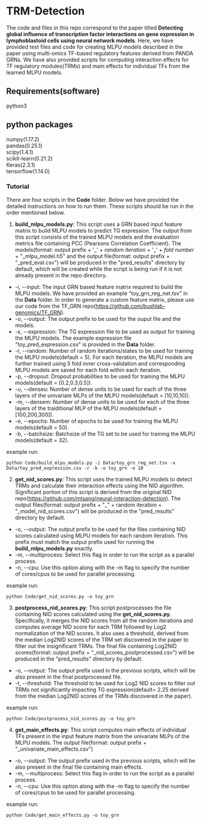 # TRM-Detection
The code and files in this repo correspond to the paper titled **Detecting global influence of transcription factor interactions on gene expression in lymphoblastoid cells using neural network models**. Here, we have provided test files and code for creating MLPU models described in the paper using multi-omics TF-based regulatory features derived from PANDA GRNs. We have also provided scripts for computing interaction effects for TF regulatory modules(TRMs) and main effects for individual TFs from the learned MLPU models.

## Requirements(software)
python3

## python packages
numpy(1.17.2)\
pandas(0.25.1)\
scipy(1.4.1)\
scikit-learn(0.21.2)\
Keras(2.3.1)\
tensorflow(1.14.0)

### Tutorial
There are four scripts in the **Code** folder. Below we have provided the detailed instructions on how to run them. These scripts should be run in the order mentioned below.

1) **build_mlpu_models.py**: This script uses a GRN based input feature matrix to build MLPU models to predict TG expression. The output from this script consists of the trained MLPU models and the evaluation metrics file containing PCC (Pearsons Correlation Coefficient). The models(format: output prefix + '\_\' + *random iteration* + '\_\' + *fold number* + "_mlpu_model.h5" and the output file(format: output prefix + "_pred_eval.csv") will be produced in the "pred_results" directory by default, which will be created while the script is being run if it is not already present in the repo directory. 
* -i, --input: The input GRN based feature matrix required to build the MLPU models. We have provided an example "toy_grn_reg_net.tsv" in the **Data** folder. In order to generate a custom feature matrix, please use our code from the TF_GRN repo(https://github.com/bushlab-genomics/TF_GRN).
* -o, --output: The output prefix to be used for the ouput file and the models. 
* -x, --expression: The TG expression file to be used as output for training the MLPU models. The example expression file "toy_pred_expression.csv" is provided in the **Data** folder.
* -r, --random: Number of random iterations/states to be used for training the MLPU models(default = 5). For each iteration, the MLPU models are further trained using 5 fold inner cross-validation and corresponding MLPU models are saved for each fold within each iteration. 
* -p, --dropout: Dropout probabilities to be used for training the MLPU models(default = [0.2,0.3,0.5]).
* -u, --denseu: Number of dense units to be used for each of the three layers of the univariate MLPs of the MLPU models(default = [10,10,10]).
* -m, --densem: Number of dense units to be used for each of the three layers of the traiditional MLP of the MLPU models(default = [100,200,300]).
* -e, --epochs: Number of epochs to be used for training the MLPU models(default = 50). 
* -b, --batchsize: Batchsize of the TG set to be used for training the MLPU models(default = 32). 

example run: 

```
python Code/build_mlpu_models.py -i Data/toy_grn_reg_net.tsv -x Data/toy_pred_expression.csv -r -b -o toy_grn -e 10
```

2) **get_nid_scores.py**: This script uses the trained MLPU models to detect TRMs and calculate their interaction effects using the NID algorithm. Significant portion of this script is derived from the original NID repo(https://github.com/mtsang/neural-interaction-detection). The output files(format: output prefix + "_" + random iteration + "_model_nid_scores.csv") will be produced in the "pred_results" directory by default. 
* -o, --output: The output prefix to be used for the files containing NID scores calculated using MLPU models for each random iteration. This prefix must match the output prefix used for running the **build_mlpu_models.py** exactly. 
* -m, --multiprocess: Select this flag in order to run the script as a parallel process. 
* -n, --cpu: Use this option along with the -m flag to specify the number of cores/cpus to be used for parallel processing.

example run: 

```
python Code/get_nid_scores.py -o toy_grn
```

3) **postprocess_nid_scores.py**: This script postprocesses the file containing NID scores calculated using the **get_nid_scores.py**. Specifically, it merges the NID scores from all the random iterations and computes average NID score for each TRM followed by Log2 normalization of the NID scores. It also uses a threshold, derived from the median Log2NID scores of the TRM set discovered in the paper to filter out the insignificant TRMs. The final file containing Log2NID scores(format: output prefix + "_nid_scores_postprocessed.csv") will be produced in the "pred_results" directory by default. 
* -o, --output: The output prefix used in the previous scripts, which will be also present in the final postprocessed file. 
* -t, --threshold: The threshold to be used for Log2 NID scores to filter out TRMs not significantly impacting TG expression(default= 2.25 derived from the median Log2NID scores of the TRMs discovered in the paper). 

example run: 

```
python Code/postprocess_nid_scores.py -o toy_grn
```

4) **get_main_effects.py**: This script computes main effects of individual TFs present in the input feature matrix from the univariate MLPs of the MLPU models. The output file(format: output prefix + "_univariate_main_effects.csv")
* -o, --output: The output prefix used in the previous scripts, which will be also present in the final file containing main effects.
* -m, --multiprocess: Select this flag in order to run the script as a parallel process. 
* -n, --cpu: Use this option along with the -m flag to specify the number of cores/cpus to be used for parallel processing.

example run: 

```
python Code/get_main_effects.py -o toy_grn
```


